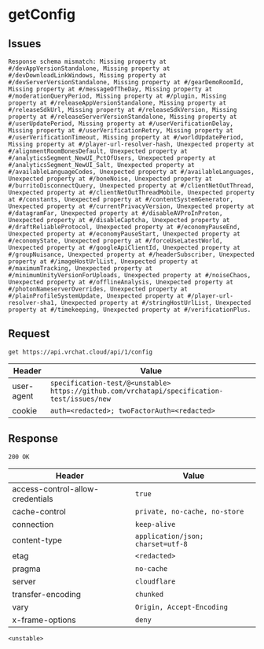 # getConfig

## Issues
```
Response schema mismatch: Missing property at #/devAppVersionStandalone, Missing property at #/devDownloadLinkWindows, Missing property at #/devServerVersionStandalone, Missing property at #/gearDemoRoomId, Missing property at #/messageOfTheDay, Missing property at #/moderationQueryPeriod, Missing property at #/plugin, Missing property at #/releaseAppVersionStandalone, Missing property at #/releaseSdkUrl, Missing property at #/releaseSdkVersion, Missing property at #/releaseServerVersionStandalone, Missing property at #/userUpdatePeriod, Missing property at #/userVerificationDelay, Missing property at #/userVerificationRetry, Missing property at #/userVerificationTimeout, Missing property at #/worldUpdatePeriod, Missing property at #/player-url-resolver-hash, Unexpected property at #/alignmentRoomBonesDefault, Unexpected property at #/analyticsSegment_NewUI_PctOfUsers, Unexpected property at #/analyticsSegment_NewUI_Salt, Unexpected property at #/availableLanguageCodes, Unexpected property at #/availableLanguages, Unexpected property at #/boneNoise, Unexpected property at #/burritoDisconnectQuery, Unexpected property at #/clientNetOutThread, Unexpected property at #/clientNetOutThreadMobile, Unexpected property at #/constants, Unexpected property at #/contentSystemGenerator, Unexpected property at #/currentPrivacyVersion, Unexpected property at #/datagramFar, Unexpected property at #/disableAVProInProton, Unexpected property at #/disableCaptcha, Unexpected property at #/draftReliableProtocol, Unexpected property at #/economyPauseEnd, Unexpected property at #/economyPauseStart, Unexpected property at #/economyState, Unexpected property at #/forceUseLatestWorld, Unexpected property at #/googleApiClientId, Unexpected property at #/groupNuisance, Unexpected property at #/headerSubscriber, Unexpected property at #/imageHostUrlList, Unexpected property at #/maximumTracking, Unexpected property at #/minimumUnityVersionForUploads, Unexpected property at #/noiseChaos, Unexpected property at #/offlineAnalysis, Unexpected property at #/photonNameserverOverrides, Unexpected property at #/plainProfileSystemUpdate, Unexpected property at #/player-url-resolver-sha1, Unexpected property at #/stringHostUrlList, Unexpected property at #/timekeeping, Unexpected property at #/verificationPlus.
```

## Request
`get https://api.vrchat.cloud/api/1/config`

| Header | Value |
| ------ | ----- |
| user-agent | `specification-test/@<unstable> https://github.com/vrchatapi/specification-test/issues/new` |
| cookie | `auth=<redacted>; twoFactorAuth=<redacted>` |


## Response
`200 OK`

| Header | Value |
| ------ | ----- |
| access-control-allow-credentials | `true` |
| cache-control | `private, no-cache, no-store` |
| connection | `keep-alive` |
| content-type | `application/json; charset=utf-8` |
| etag | `<redacted>` |
| pragma | `no-cache` |
| server | `cloudflare` |
| transfer-encoding | `chunked` |
| vary | `Origin, Accept-Encoding` |
| x-frame-options | `deny` |

```jsonc
<unstable>
```
